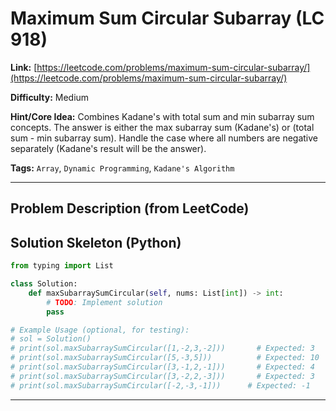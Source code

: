 # Maximum Sum Circular Subarray (LC 918)

**Link:** [https://leetcode.com/problems/maximum-sum-circular-subarray/](https://leetcode.com/problems/maximum-sum-circular-subarray/)

**Difficulty:** Medium

**Hint/Core Idea:**
Combines Kadane's with total sum and min subarray sum concepts.
The answer is either the max subarray sum (Kadane's) or (total sum - min subarray sum).
Handle the case where all numbers are negative separately (Kadane's result will be the answer).

**Tags:** `Array`, `Dynamic Programming`, `Kadane's Algorithm`

---
## Problem Description (from LeetCode)

<!-- Placeholder for the full problem description from LeetCode.
     Copy the problem description here from the LeetCode page for easy reference.
     Example: Given a circular integer array nums of length n, return the maximum possible sum of a non-empty subarray of nums.
-->


## Solution Skeleton (Python)

```python
from typing import List

class Solution:
    def maxSubarraySumCircular(self, nums: List[int]) -> int:
        # TODO: Implement solution
        pass

# Example Usage (optional, for testing):
# sol = Solution()
# print(sol.maxSubarraySumCircular([1,-2,3,-2]))       # Expected: 3
# print(sol.maxSubarraySumCircular([5,-3,5]))          # Expected: 10
# print(sol.maxSubarraySumCircular([3,-1,2,-1]))       # Expected: 4
# print(sol.maxSubarraySumCircular([3,-2,2,-3]))       # Expected: 3
# print(sol.maxSubarraySumCircular([-2,-3,-1]))      # Expected: -1
```
---
